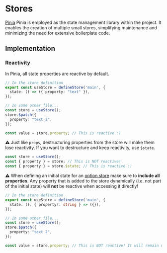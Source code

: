 # Stores

[Pinia](https://pinia.vuejs.org/) Pinia is employed as the state management library within the project.
It enables the creation of multiple small stores,
simplifying maintenance and minimizing the need for extensive boilerplate code.

## Implementation

### Reactivity

In Pinia, all state properties are reactive by default.

```typescript
// In the store definition
export const useStore = defineStore('main', {
  state: () => ({ property: "text" }),
});

// In some other file...
const store = useStore();
store.$patch({
  property: "text 2",
});

const value = store.property; // This is reactive :)
```

⚠️ Just like `props`, destructuring properties from the store will make them lose
reactivity. If you want to destructure and keep reactivity, use `$state`.

```typescript
const store = useStore();
const { property } = store; // This is NOT reactive!
const { property } = store.$state; // This is reactive :)
```

⚠️ When defining an initial state for an [option store](https://pinia.vuejs.org/core-concepts/#option-stores)
make sure to **include all properties**. Any property that is added to the store
dynamically (i.e. not part of the initial state) will **not** be reactive when
accessing it directly!

```typescript
// In the store definition
export const useStore = defineStore('main', {
  state: (): { property?: string } => ({}),
});

// In some other file...
const store = useStore();
store.$patch({
  property: "text 2",
});

const value = store.property; // This is NOT reactive! It will remain undefined :(
```
